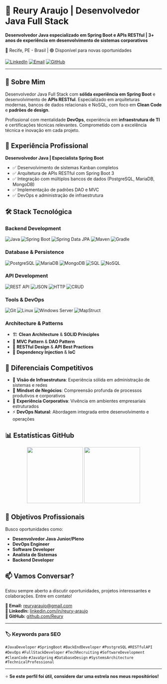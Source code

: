 # 👋 Reury Araujo | Desenvolvedor Java Full Stack

**Desenvolvedor Java especializado em Spring Boot e APIs RESTful | 3+ anos de experiência em desenvolvimento de sistemas corporativos**

📍 Recife, PE - Brasil | 🟢 Disponível para novas oportunidades

[![LinkedIn](https://img.shields.io/badge/LinkedIn-0077B5?style=for-the-badge&logo=linkedin&logoColor=white)](https://linkedin.com/in/reury-araujo)
[![Email](https://img.shields.io/badge/Email-D14836?style=for-the-badge&logo=gmail&logoColor=white)](mailto:reuryaraujo@gmail.com)
[![GitHub](https://img.shields.io/badge/GitHub-100000?style=for-the-badge&logo=github&logoColor=white)](https://github.com/Reury)

---

## 🚀 Sobre Mim

Desenvolvedor Java Full Stack com **sólida experiência em Spring Boot** e desenvolvimento de **APIs RESTful**. Especializado em arquiteturas modernas, bancos de dados relacionais e NoSQL, com foco em **Clean Code** e **padrões de design**.

Profissional com mentalidade **DevOps**, experiência em **infraestrutura de TI** e certificações técnicas relevantes. Comprometido com a excelência técnica e inovação em cada projeto.

## 💼 Experiência Profissional

**Desenvolvedor Java | Especialista Spring Boot**
- ✅ Desenvolvimento de sistemas Kanban completos
- ✅ Arquitetura de APIs RESTful com Spring Boot 3
- ✅ Integração com múltiplos bancos de dados (PostgreSQL, MariaDB, MongoDB)
- ✅ Implementação de padrões DAO e MVC
- ✅ DevOps e administração de infraestrutura

## 🛠️ Stack Tecnológica

### **Backend Development**
![Java](https://img.shields.io/badge/Java_17+-007396?style=flat-square&logo=java&logoColor=white)
![Spring Boot](https://img.shields.io/badge/Spring_Boot_3-6DB33F?style=flat-square&logo=spring&logoColor=white)
![Spring Data JPA](https://img.shields.io/badge/Spring_Data_JPA-6DB33F?style=flat-square&logo=spring&logoColor=white)
![Maven](https://img.shields.io/badge/Maven-C71A36?style=flat-square&logo=apache-maven&logoColor=white)
![Gradle](https://img.shields.io/badge/Gradle-02303A?style=flat-square&logo=gradle&logoColor=white)

### **Database & Persistence**
![PostgreSQL](https://img.shields.io/badge/PostgreSQL-336791?style=flat-square&logo=postgresql&logoColor=white)
![MariaDB](https://img.shields.io/badge/MariaDB-003545?style=flat-square&logo=mariadb&logoColor=white)
![MongoDB](https://img.shields.io/badge/MongoDB-47A248?style=flat-square&logo=mongodb&logoColor=white)
![SQL](https://img.shields.io/badge/SQL-4479A1?style=flat-square&logo=mysql&logoColor=white)
![NoSQL](https://img.shields.io/badge/NoSQL-4DB33D?style=flat-square&logo=mongodb&logoColor=white)

### **API Development**
![REST API](https://img.shields.io/badge/REST_API-02569B?style=flat-square&logo=rest&logoColor=white)
![JSON](https://img.shields.io/badge/JSON-000000?style=flat-square&logo=json&logoColor=white)
![HTTP](https://img.shields.io/badge/HTTP-005571?style=flat-square&logo=http&logoColor=white)
![CRUD](https://img.shields.io/badge/CRUD-FF6B35?style=flat-square&logo=database&logoColor=white)

### **Tools & DevOps**
![Git](https://img.shields.io/badge/Git-F05032?style=flat-square&logo=git&logoColor=white)
![Linux](https://img.shields.io/badge/Linux-FCC624?style=flat-square&logo=linux&logoColor=black)
![Windows Server](https://img.shields.io/badge/Windows_Server-0078D6?style=flat-square&logo=windows&logoColor=white)
![MapStruct](https://img.shields.io/badge/MapStruct-6DB33F?style=flat-square&logo=mapstruct&logoColor=white)

### **Architecture & Patterns**
- 🏗️ **Clean Architecture** & **SOLID Principles**
- 🎯 **MVC Pattern** & **DAO Pattern**
- 📐 **RESTful Design** & **API Best Practices**
- 🔧 **Dependency Injection** & **IoC**

## 🎯 Diferenciais Competitivos

- 🏢 **Visão de Infraestrutura**: Experiência sólida em administração de sistemas e redes
- 💼 **Mindset de Negócios**: Compreensão profunda de processos produtivos e corporativos
- 🤝 **Experiência Corporativa**: Vivência em ambientes empresariais estruturados
- ⚡ **DevOps Natural**: Abordagem integrada entre desenvolvimento e operações


## 📊 Estatísticas GitHub

<div align="center">
  <img height="180em" src="https://github-readme-stats.vercel.app/api?username=Reury&show_icons=true&theme=tokyonight&include_all_commits=true&count_private=true"/>
  <img height="180em" src="https://github-readme-stats.vercel.app/api/top-langs/?username=Reury&layout=compact&langs_count=7&theme=tokyonight"/>
</div>

## 🎯 Objetivos Profissionais

Busco oportunidades como:
- **Desenvolvedor Java Junior/Pleno**
- **DevOps Engineer**
- **Software Developer**
- **Analista de Sistemas**
- **Backend Developer**

## 📫 Vamos Conversar?

Estou sempre aberto a discutir oportunidades, projetos interessantes e colaborações. Entre em contato!

**📧 Email:** reuryaraujo@gmail.com  
**💼 LinkedIn:** [linkedin.com/in/reury-araujo](https://linkedin.com/in/reury-araujo)  
**🐙 GitHub:** [github.com/Reury](https://github.com/Reury)

---

### 🏷️ Keywords para SEO
`#JavaDeveloper` `#SpringBoot` `#BackEndDeveloper` `#PostgreSQL` `#RESTfulAPI` `#DevOps` `#FullStackDeveloper` `#TechRecruiting` `#SoftwareDevelopment` `#CleanCode` `#JavaSpring` `#DatabaseDesign` `#SystemsArchitecture` `#TechnicalProfessional`

---
⭐ **Se este perfil foi útil, considere dar uma estrela nos meus repositórios!**
